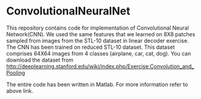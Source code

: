 # ConvolutionalNeuralNet
This repository contains code for implementation of Convolutional Neural Network(CNN). We used the same features that we learned on 8X8 patches sampled from images from the STL-10 dataset in linear decoder exercise. The CNN has been trained on reduced STL-10 dataset. This dataset comprises 64X64 images from 4 classes (airplane, car, cat, dog). You can download the dataset from http://deeplearning.stanford.edu/wiki/index.php/Exercise:Convolution_and_Pooling

The entire code has been written in Matlab. For more information refer to above link.
